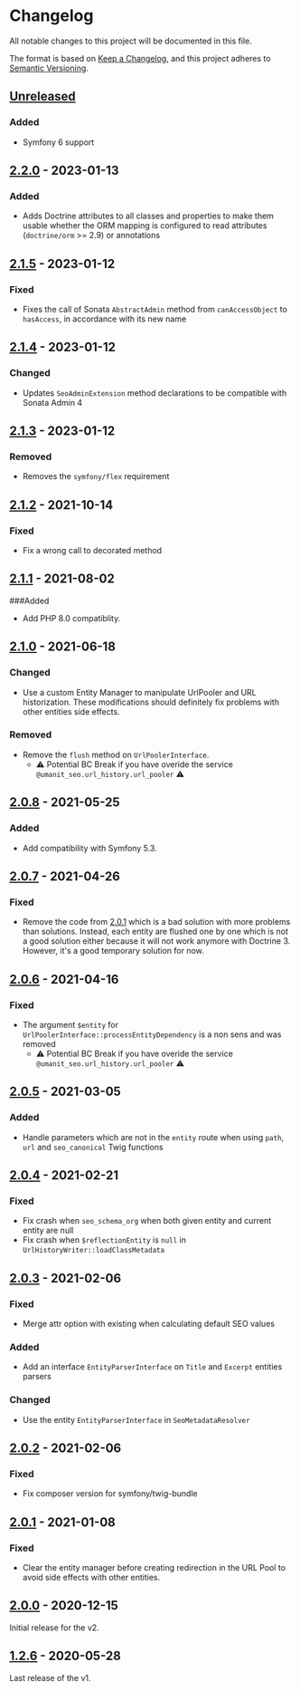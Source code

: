 # Changelog

All notable changes to this project will be documented in this file.

The format is based on [Keep a Changelog](https://keepachangelog.com/en/1.0.0/),
and this project adheres to [Semantic Versioning](https://semver.org/spec/v2.0.0.html).

## [Unreleased]

### Added

- Symfony 6 support

## [2.2.0] - 2023-01-13

### Added

- Adds Doctrine attributes to all classes and properties to make them usable whether the ORM mapping is configured to
  read attributes (`doctrine/orm` >= 2.9) or annotations

## [2.1.5] - 2023-01-12

### Fixed

- Fixes the call of Sonata `AbstractAdmin` method from `canAccessObject` to `hasAccess`, in accordance with its new name

## [2.1.4] - 2023-01-12

### Changed

- Updates `SeoAdminExtension` method declarations to be compatible with Sonata Admin 4

## [2.1.3] - 2023-01-12

### Removed

- Removes the `symfony/flex` requirement

## [2.1.2] - 2021-10-14

### Fixed

- Fix a wrong call to decorated method

## [2.1.1] - 2021-08-02

###Added

- Add PHP 8.0 compatiblity.

## [2.1.0] - 2021-06-18

### Changed

- Use a custom Entity Manager to manipulate UrlPooler and URL historization. These modifications should definitely fix
  problems with other entities side effects.

### Removed

- Remove the `flush` method on `UrlPoolerInterface`.
    * ⚠️ Potential BC Break if you have overide the service `@umanit_seo.url_history.url_pooler` ⚠️

## [2.0.8] - 2021-05-25

### Added

- Add compatibility with Symfony 5.3.

## [2.0.7] - 2021-04-26

### Fixed

- Remove the code from [2.0.1] which is a bad solution with more problems than solutions. Instead, each entity are
  flushed one by one which is not a good solution either because it will not work anymore with Doctrine 3. However, it's
  a good temporary solution for now.

## [2.0.6] - 2021-04-16

### Fixed

- The argument `$entity` for `UrlPoolerInterface::processEntityDependency` is a non sens and was removed
    * ⚠️ Potential BC Break if you have overide the service `@umanit_seo.url_history.url_pooler` ⚠️

## [2.0.5] - 2021-03-05

### Added

- Handle parameters which are not in the `entity` route when using `path`, `url` and `seo_canonical` Twig functions

## [2.0.4] - 2021-02-21

### Fixed

- Fix crash when `seo_schema_org` when both given entity and current entity are null
- Fix crash when `$reflectionEntity` is `null` in `UrlHistoryWriter::loadClassMetadata`

## [2.0.3] - 2021-02-06

### Fixed

- Merge attr option with existing when calculating default SEO values

### Added

- Add an interface `EntityParserInterface` on `Title` and `Excerpt` entities parsers

### Changed

- Use the entity `EntityParserInterface` in `SeoMetadataResolver`

## [2.0.2] - 2021-02-06

### Fixed

- Fix composer version for symfony/twig-bundle

## [2.0.1] - 2021-01-08

### Fixed

- Clear the entity manager before creating redirection in the URL Pool to avoid side effects with other entities.

## [2.0.0] - 2020-12-15

Initial release for the v2.

## [1.2.6] - 2020-05-28

Last release of the v1.

[Unreleased]: https://github.com/umanit/block-collection-bundle/compare/2.2.0...HEAD

[2.2.0]: https://github.com/umanit/block-collection-bundle/compare/2.1.5...2.2.0

[2.1.5]: https://github.com/umanit/block-collection-bundle/compare/2.1.4...2.1.5

[2.1.4]: https://github.com/umanit/block-collection-bundle/compare/2.1.3...2.1.4

[2.1.3]: https://github.com/umanit/block-collection-bundle/compare/2.1.2...2.1.3

[2.1.2]: https://github.com/umanit/block-collection-bundle/compare/2.1.1...2.1.2

[2.1.1]: https://github.com/umanit/block-collection-bundle/compare/2.1.0...2.1.1

[2.1.0]: https://github.com/umanit/block-collection-bundle/compare/2.0.8...2.1.0

[2.0.8]: https://github.com/umanit/block-collection-bundle/compare/2.0.7...2.0.8

[2.0.7]: https://github.com/umanit/block-collection-bundle/compare/2.0.6...2.0.7

[2.0.6]: https://github.com/umanit/block-collection-bundle/compare/2.0.5...2.0.6

[2.0.5]: https://github.com/umanit/block-collection-bundle/compare/2.0.4...2.0.5

[2.0.4]: https://github.com/umanit/block-collection-bundle/compare/2.0.3...2.0.4

[2.0.3]: https://github.com/umanit/block-collection-bundle/compare/2.0.2...2.0.3

[2.0.2]: https://github.com/umanit/block-collection-bundle/compare/2.0.1...2.0.2

[2.0.1]: https://github.com/umanit/block-collection-bundle/compare/2.0.0...2.0.1

[2.0.0]: https://github.com/umanit/block-collection-bundle/releases/tag/2.0.0

[1.2.6]: https://github.com/umanit/block-collection-bundle/releases/tag/1.2.6
